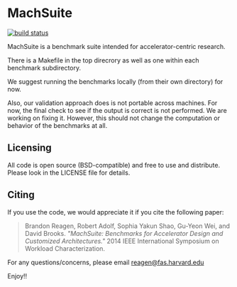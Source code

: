 # MachSuite

[![build status](https://travis-ci.org/rdadolf/MachSuite.svg?branch=master)](https://travis-ci.org/rdadolf/MachSuite)

MachSuite is a benchmark suite intended for accelerator-centric research.

There is a Makefile in the top direcrory as well as one within each benchmark
subdirectory.

We suggest running the benchmarks locally (from their own directory) for now.

Also, our validation approach does is not portable across machines.
For now, the final check to see if the output is correct is not performed.
We are working on fixing it. However, this should not change the computation
or behavior of the benchmarks at all.


## Licensing

All code is open source (BSD-compatible) and free to use and distribute. Please
look in the LICENSE file for details.

## Citing

If you use the code, we would appreciate it if you cite the following paper:

> Brandon Reagen, Robert Adolf, Sophia Yakun Shao, Gu-Yeon Wei, and David Brooks.
> *"MachSuite: Benchmarks for Accelerator Design and Customized Architectures."*
  2014 IEEE International Symposium on Workload Characterization.

For any questions/concerns, please email [reagen@fas.harvard.edu](reagen@fas.harvard.edu)

Enjoy!!
